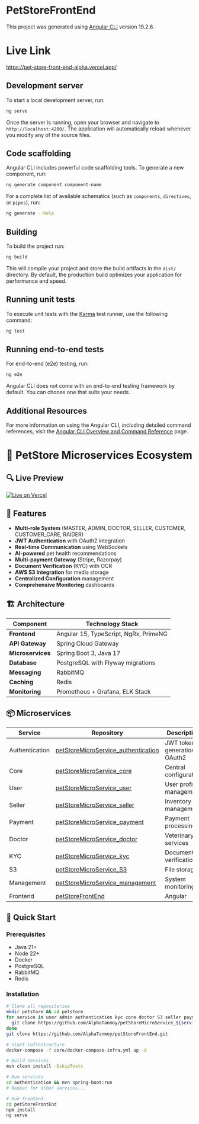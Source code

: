 # PetStoreFrontEnd

This project was generated using [Angular CLI](https://github.com/angular/angular-cli) version 19.2.6.

# Live Link

https://pet-store-front-end-alpha.vercel.app/

## Development server

To start a local development server, run:

```bash
ng serve
```

Once the server is running, open your browser and navigate to `http://localhost:4200/`. The application will automatically reload whenever you modify any of the source files.

## Code scaffolding

Angular CLI includes powerful code scaffolding tools. To generate a new component, run:

```bash
ng generate component component-name
```

For a complete list of available schematics (such as `components`, `directives`, or `pipes`), run:

```bash
ng generate --help
```

## Building

To build the project run:

```bash
ng build
```

This will compile your project and store the build artifacts in the `dist/` directory. By default, the production build optimizes your application for performance and speed.

## Running unit tests

To execute unit tests with the [Karma](https://karma-runner.github.io) test runner, use the following command:

```bash
ng test
```

## Running end-to-end tests

For end-to-end (e2e) testing, run:

```bash
ng e2e
```

Angular CLI does not come with an end-to-end testing framework by default. You can choose one that suits your needs.

## Additional Resources

For more information on using the Angular CLI, including detailed command references, visit the [Angular CLI Overview and Command Reference](https://angular.dev/tools/cli) page.

# 🐾 PetStore Microservices Ecosystem

## 🔍 Live Preview
[![Live on Vercel](https://img.shields.io/badge/Live-Vercel-000?logo=vercel&logoColor=white)](https://pet-store-front-end-alpha.vercel.app/)

## 🌟 Features

- **Multi-role System** (MASTER, ADMIN, DOCTOR, SELLER, CUSTOMER, CUSTOMER_CARE, RAIDER)
- **JWT Authentication** with OAuth2 integration
- **Real-time Communication** using WebSockets
- **AI-powered** pet health recommendations
- **Multi-payment Gateway** (Stripe, Razorpay)
- **Document Verification** (KYC) with OCR
- **AWS S3 Integration** for media storage
- **Centralized Configuration** management
- **Comprehensive Monitoring** dashboards

## 🏗 Architecture

| Component               | Technology Stack                         |
|-------------------------|------------------------------------------|
| **Frontend**            | Angular 15, TypeScript, NgRx, PrimeNG    |
| **API Gateway**         | Spring Cloud Gateway                     |
| **Microservices**       | Spring Boot 3, Java 17                   |
| **Database**            | PostgreSQL with Flyway migrations        |
| **Messaging**           | RabbitMQ                                 |
| **Caching**             | Redis                                    |
| **Monitoring**          | Prometheus + Grafana, ELK Stack          |

## 📦 Microservices

| Service | Repository | Description |
|---------|------------|-------------|
| Authentication | [petStoreMicroService_authentication](https://github.com/AlphaTanmoy/petStoreMicroService_authentication) | JWT token generation, OAuth2 |
| Core | [petStoreMicroService_core](https://github.com/AlphaTanmoy/petStoreMicroService_core) | Central configuration |
| User | [petStoreMicroService_user](https://github.com/AlphaTanmoy/petStoreMicroService_user) | User profile management |
| Seller | [petStoreMicroService_seller](https://github.com/AlphaTanmoy/petStoreMicroService_seller) | Inventory management |
| Payment | [petStoreMicroService_payment](https://github.com/AlphaTanmoy/petStoreMicroService_payment) | Payment processing |
| Doctor | [petStoreMicroService_doctor](https://github.com/AlphaTanmoy/petStoreMicroService_doctor) | Veterinary services |
| KYC | [petStoreMicroService_kyc](https://github.com/AlphaTanmoy/petStoreMicroService_kyc) | Document verification |
| S3 | [petStoreMicroService_S3](https://github.com/AlphaTanmoy/petStoreMicroService_S3) | File storage |
| Management | [petStoreMicroService_management](https://github.com/AlphaTanmoy/petStoreMicroService_management) | System monitoring |
| Frontend | [petStoreFrontEnd](https://github.com/AlphaTanmoy/petStoreFrontEnd) | Angular |

## 🚀 Quick Start

### Prerequisites
- Java 21+
- Node 22+
- Docker
- PostgreSQL
- RabbitMQ
- Redis

### Installation
```bash
# Clone all repositories
mkdir petstore && cd petstore
for service in user admin authentication kyc core doctor S3 seller payment management; do
  git clone https://github.com/AlphaTanmoy/petStoreMicroService_${service}.git
done
git clone https://github.com/AlphaTanmoy/petStoreFrontEnd.git

# Start infrastructure
docker-compose -f core/docker-compose-infra.yml up -d

# Build services
mvn clean install -DskipTests

# Run services
cd authentication && mvn spring-boot:run
# Repeat for other services...

# Run frontend
cd petStoreFrontEnd
npm install
ng serve